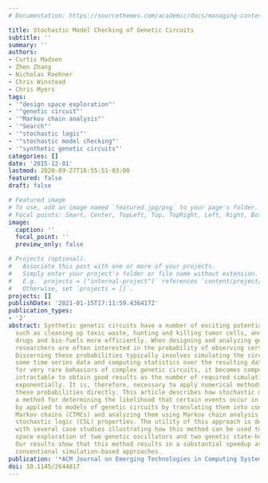 ```yaml
---
# Documentation: https://sourcethemes.com/academic/docs/managing-content/

title: Stochastic Model Checking of Genetic Circuits
subtitle: ''
summary: ''
authors:
- Curtis Madsen
- Zhen Zhang
- Nicholas Roehner
- Chris Winstead
- Chris Myers
tags:
- '"design space exploration"'
- '"genetic circuit"'
- '"Markov chain analysis"'
- '"Search"'
- '"stochastic logic"'
- '"stochastic model checking"'
- '"synthetic genetic circuits"'
categories: []
date: '2015-12-01'
lastmod: 2020-09-27T16:55:51-03:00
featured: false
draft: false

# Featured image
# To use, add an image named `featured.jpg/png` to your page's folder.
# Focal points: Smart, Center, TopLeft, Top, TopRight, Left, Right, BottomLeft, Bottom, BottomRight.
image:
  caption: ''
  focal_point: ''
  preview_only: false

# Projects (optional).
#   Associate this post with one or more of your projects.
#   Simply enter your project's folder or file name without extension.
#   E.g. `projects = ["internal-project"]` references `content/project/deep-learning/index.md`.
#   Otherwise, set `projects = []`.
projects: []
publishDate: '2021-01-15T17:11:59.436417Z'
publication_types:
- '2'
abstract: Synthetic genetic circuits have a number of exciting potential applications
  such as cleaning up toxic waste, hunting and killing tumor cells, and producing
  drugs and bio-fuels more efficiently. When designing and analyzing genetic circuits,
  researchers are often interested in the probability of observing certain behaviors.
  Discerning these probabilities typically involves simulating the circuit to produce
  some time series data and computing statistics over the resulting data. However,
  for very rare behaviors of complex genetic circuits, it becomes computationally
  intractable to obtain good results as the number of required simulation runs grows
  exponentially. It is, therefore, necessary to apply numerical methods to determine
  these probabilities directly. This article describes how stochastic model checking,
  a method for determining the likelihood that certain events occur in a system, can
  by applied to models of genetic circuits by translating them into continuous-time
  Markov chains (CTMCs) and analyzing them using Markov chain analysis to check continuous
  stochastic logic (CSL) properties. The utility of this approach is demonstrated
  with several case studies illustrating how this method can be used to perform design
  space exploration of two genetic oscillators and two genetic state-holding elements.
  Our results show that this method results in a substantial speedup as compared with
  conventional simulation-based approaches.
publication: '*ACM Journal on Emerging Technologies in Computing Systems*'
doi: 10.1145/2644817
---
```

